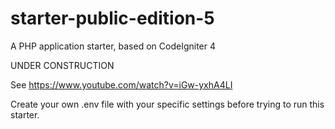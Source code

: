 # starter-public-edition-5
A PHP application starter, based on CodeIgniter 4

UNDER CONSTRUCTION

See https://www.youtube.com/watch?v=iGw-yxhA4LI

Create your own .env file with your specific settings before trying to run this starter.
